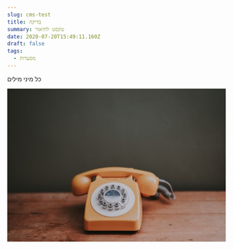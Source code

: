 ```yaml
---
slug: cms-test
title: בדיקה
summary: טקסט לתיאור
date: 2020-07-20T15:49:11.160Z
draft: false
tags:
  - מסעדות
---
```

כל מיני מילים

![telephone](/src/assets/images/uploads/contact.jpg "טלפון כתום")